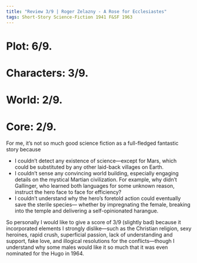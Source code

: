 ```yaml
---
title: "Review 3/9 | Roger Zelazny - A Rose for Ecclesiastes"
tags: Short-Story Science-Fiction 1941 F&SF 1963
---
```


# Plot: 6/9. 
# Characters: 3/9. 
# World: 2/9. 
# Core: 2/9. 
For me, it’s not so much good science fiction as a full-fledged fantastic story because
+ I couldn’t detect any existence of science—except for Mars, which could be substituted by any other laid-back villages on Earth.
+ I couldn’t sense any convincing world building, especially engaging details on the mystical Martian civilization. For example, why didn’t Gallinger, who learned both languages for some unknown reason, instruct the hero face to face for efficiency?
+ I couldn’t understand why the hero’s foretold action could eventually save the sterile species— whether by impregnating the female, breaking into the temple and delivering a self-opinionated harangue.


So personally I would like to give a score of 3/9 (slightly bad) because it incorporated elements I strongly dislike—such as the Christian religion, sexy heroines, rapid crush, superficial passion, lack of understanding and support, fake love, and illogical resolutions for the conflicts—though I understand why some males would like it so much that it was even nominated for the Hugo in 1964.
